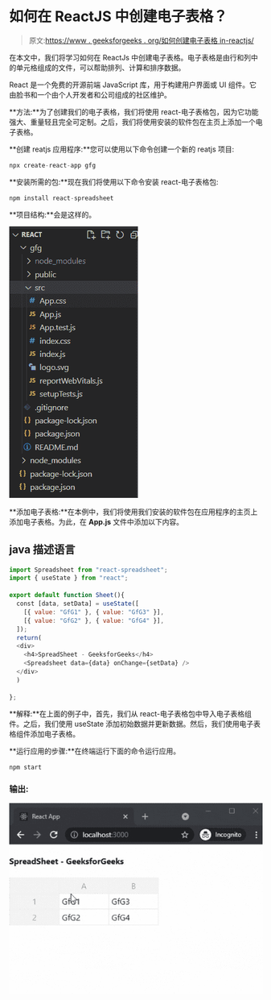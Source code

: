 # 如何在 ReactJS 中创建电子表格？

> 原文:[https://www . geeksforgeeks . org/如何创建电子表格 in-reactjs/](https://www.geeksforgeeks.org/how-to-create-spreadsheet-in-reactjs/)

在本文中，我们将学习如何在 ReactJs 中创建电子表格。电子表格是由行和列中的单元格组成的文件，可以帮助排列、计算和排序数据。

React 是一个免费的开源前端 JavaScript 库，用于构建用户界面或 UI 组件。它由脸书和一个由个人开发者和公司组成的社区维护。

**方法:**为了创建我们的电子表格，我们将使用 react-电子表格包，因为它功能强大、重量轻且完全可定制。之后，我们将使用安装的软件包在主页上添加一个电子表格。

**创建 reatjs 应用程序:**您可以使用以下命令创建一个新的 reatjs 项目:

```jsx
npx create-react-app gfg
```

**安装所需的包:**现在我们将使用以下命令安装 react-电子表格包:

```jsx
npm install react-spreadsheet
```

**项目结构:**会是这样的。

![](img/119fc822f2ab930c763dd04057c3dcfa.png)

**添加电子表格:**在本例中，我们将使用我们安装的软件包在应用程序的主页上添加电子表格。为此，在 **App.js** 文件中添加以下内容。

## java 描述语言

```jsx
import Spreadsheet from "react-spreadsheet";
import { useState } from "react";

export default function Sheet(){
  const [data, setData] = useState([
    [{ value: "GfG1" }, { value: "GfG3" }],
    [{ value: "GfG2" }, { value: "GfG4" }],
  ]);
  return(
  <div>
    <h4>SpreadSheet - GeeksforGeeks</h4>
    <Spreadsheet data={data} onChange={setData} />
  </div> 
  )

};
```

**解释:**在上面的例子中，首先，我们从 react-电子表格包中导入电子表格组件。之后，我们使用 useState 添加初始数据并更新数据。然后，我们使用电子表格组件添加电子表格。

**运行应用的步骤:**在终端运行下面的命令运行应用。

```jsx
npm start
```

### 输出:

![](img/7499e61487d7a7e59d0820a91c0ec3eb.png)